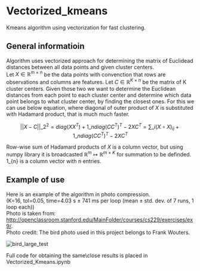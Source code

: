 # Vectorized_kmeans
Kmeans algorithm using vectorization for fast clustering.

## General informatioin

Algorithm uses vectorized approach for determining the matrix of Euclidead distances between all data points and given cluster centers. \
Let $X \in \mathbb{R}^{m\ \times\ n}$ be the data points with convenction that rows are observations and columns are features. Let $C \in \mathbb{R}^{K\ \times\ n}$ be the matrix of K cluster centers. Given those two we want to determine the Euclidean distances from each point to each cluster center and determine which data point belongs to what cluster center, by finding the closest ones. For this we can use below equation, where diagonal of outer product of $X$ is substituted with Hadamard product, that is much much faster.

$$||X - C||\_{2}^{2} = diag(XX^{T}) + 1\_{n}diag(CC^{T})^{T} - 2XC^{T} = \sum\_{i}(X \circ X)_{ij} + 1\_{n}diag(CC^{T})^{T} - 2XC^{T}$$

Row-wise sum of Hadamard products of $X$ is a column vector, but using numpy library it is broadcasted $\mathbb{R}^{m} \mapsto \mathbb{R}^{m\ \times\ K}$ for summation to be definded. \
1\_{n} is a column vector with n entries.

## Example of use

Here is an example of the algorithm in photo compression. \
(K=16, tol=0.05, time=4.03 s ± 741 ms per loop (mean ± std. dev. of 7 runs, 1 loop each)) \
Photo is taken from: http://openclassroom.stanford.edu/MainFolder/courses/cs229/exercises/ex9/. \
Photo credit: The bird photo used in this project belongs to Frank Wouters.

![bird_large_test](https://user-images.githubusercontent.com/107581485/204329591-b492aeef-e975-4dab-adcf-e5ddde4d1680.png)

Full code for obtaining the same\close results is placed in Vectorized_Kmeans.ipynb
